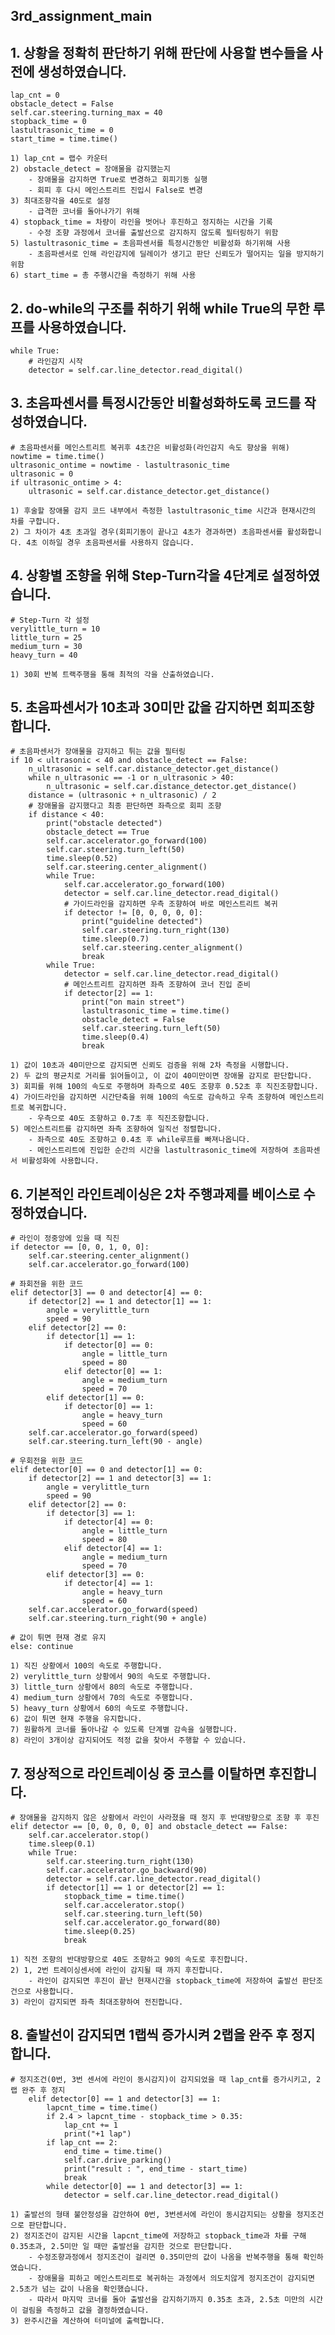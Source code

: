 ## 3rd_assignment_main

## 1. 상황을 정확히 판단하기 위해 판단에 사용할 변수들을 사전에 생성하였습니다.
    lap_cnt = 0
    obstacle_detect = False
    self.car.steering.turning_max = 40
    stopback_time = 0
    lastultrasonic_time = 0
    start_time = time.time()

    1) lap_cnt = 랩수 카운터
    2) obstacle_detect = 장애물을 감지했는지
        - 장애물을 감지하면 True로 변경하고 회피기동 실행
        - 회피 후 다시 메인스트리트 진입시 False로 변경
    3) 최대조향각을 40도로 설정
        - 급격한 코너를 돌아나가기 위해
    4) stopback_time = 차량이 라인을 벗어나 후진하고 정지하는 시간을 기록
        - 수정 조향 과정에서 코너를 출발선으로 감지하지 않도록 필터링하기 위함
    5) lastultrasonic_time = 초음파센서를 특정시간동안 비활성화 하기위해 사용
        - 초음파센서로 인해 라인감지에 딜레이가 생기고 판단 신뢰도가 떨어지는 일을 방지하기 위함
    6) start_time = 총 주행시간을 측정하기 위해 사용

## 2. do-while의 구조를 취하기 위해 while True의 무한 루프를 사용하였습니다.
    while True:
        # 라인감지 시작
        detector = self.car.line_detector.read_digital()

## 3. 초음파센서를 특정시간동안 비활성화하도록 코드를 작성하였습니다.
    # 초음파센서를 메인스트리트 복귀후 4초간은 비활성화(라인감지 속도 향상을 위해)
    nowtime = time.time()
    ultrasonic_ontime = nowtime - lastultrasonic_time
    ultrasonic = 0
    if ultrasonic_ontime > 4:
        ultrasonic = self.car.distance_detector.get_distance()
    
    1) 후술할 장애물 감지 코드 내부에서 측정한 lastultrasonic_time 시간과 현재시간의 차를 구합니다.
    2) 그 차이가 4초 초과일 경우(회피기동이 끝나고 4초가 경과하면) 초음파센서를 활성화합니다. 4초 이하일 경우 초음파센서를 사용하지 않습니다.

## 4. 상황별 조향을 위해 Step-Turn각을 4단계로 설정하였습니다.
    # Step-Turn 각 설정
    verylittle_turn = 10
    little_turn = 25
    medium_turn = 30
    heavy_turn = 40

    1) 30회 반복 트랙주행을 통해 최적의 각을 산출하였습니다.

## 5. 초음파센서가 10초과 30미만 값을 감지하면 회피조향합니다.
    # 초음파센서가 장애물을 감지하고 튀는 값을 필터링
    if 10 < ultrasonic < 40 and obstacle_detect == False:
        n_ultrasonic = self.car.distance_detector.get_distance()
        while n_ultrasonic == -1 or n_ultrasonic > 40:
            n_ultrasonic = self.car.distance_detector.get_distance()
        distance = (ultrasonic + n_ultrasonic) / 2
        # 장애물을 감지했다고 최종 판단하면 좌측으로 회피 조향
        if distance < 40:
            print("obstacle detected")
            obstacle_detect == True
            self.car.accelerator.go_forward(100)
            self.car.steering.turn_left(50)
            time.sleep(0.52)
            self.car.steering.center_alignment()
            while True:
                self.car.accelerator.go_forward(100)
                detector = self.car.line_detector.read_digital()
                # 가이드라인을 감지하면 우측 조향하여 바로 메인스트리트 복귀
                if detector != [0, 0, 0, 0, 0]:
                    print("guideline detected")
                    self.car.steering.turn_right(130)
                    time.sleep(0.7)
                    self.car.steering.center_alignment()
                    break
            while True:
                detector = self.car.line_detector.read_digital()
                # 메인스트리트 감지하면 좌측 조향하여 코너 진입 준비
                if detector[2] == 1:
                    print("on main street")
                    lastultrasonic_time = time.time()
                    obstacle_detect = False
                    self.car.steering.turn_left(50)
                    time.sleep(0.4)
                    break

    1) 값이 10초과 40미만으로 감지되면 신뢰도 검증을 위해 2차 측정을 시행합니다.
    2) 두 값의 평균치로 거리를 읽어들이고, 이 값이 40미만이면 장애물 감지로 판단합니다.
    3) 회피를 위해 100의 속도로 주행하며 좌측으로 40도 조향후 0.52초 후 직진조향합니다.
    4) 가이드라인을 감지하면 시간단축을 위해 100의 속도로 감속하고 우측 조향하여 메인스트리트로 복귀합니다.
        - 우측으로 40도 조향하고 0.7초 후 직진조향합니다.
    5) 메인스트리트를 감지하면 좌측 조향하여 일직선 정렬합니다.
        - 좌측으로 40도 조향하고 0.4초 후 while루프를 빠져나옵니다.
        - 메인스트리트에 진입한 순간의 시간을 lastultrasonic_time에 저장하여 초음파센서 비활성화에 사용합니다.

## 6. 기본적인 라인트레이싱은 2차 주행과제를 베이스로 수정하였습니다.
    # 라인이 정중앙에 있을 때 직진
    if detector == [0, 0, 1, 0, 0]:
        self.car.steering.center_alignment()
        self.car.accelerator.go_forward(100)

    # 좌회전을 위한 코드
    elif detector[3] == 0 and detector[4] == 0:
        if detector[2] == 1 and detector[1] == 1:
            angle = verylittle_turn
            speed = 90
        elif detector[2] == 0:
            if detector[1] == 1:
                if detector[0] == 0:
                    angle = little_turn
                    speed = 80
                elif detector[0] == 1:
                    angle = medium_turn
                    speed = 70
            elif detector[1] == 0:
                if detector[0] == 1:
                    angle = heavy_turn
                    speed = 60
        self.car.accelerator.go_forward(speed)
        self.car.steering.turn_left(90 - angle)

    # 우회전을 위한 코드
    elif detector[0] == 0 and detector[1] == 0:
        if detector[2] == 1 and detector[3] == 1:
            angle = verylittle_turn
            speed = 90
        elif detector[2] == 0:
            if detector[3] == 1:
                if detector[4] == 0:
                    angle = little_turn
                    speed = 80
                elif detector[4] == 1:
                    angle = medium_turn
                    speed = 70
            elif detector[3] == 0:
                if detector[4] == 1:
                    angle = heavy_turn
                    speed = 60
        self.car.accelerator.go_forward(speed)
        self.car.steering.turn_right(90 + angle)
    
    # 값이 튀면 현재 경로 유지
    else: continue

    1) 직진 상황에서 100의 속도로 주행합니다.
    2) verylittle_turn 상황에서 90의 속도로 주행합니다.
    3) little_turn 상황에서 80의 속도로 주행합니다.
    4) medium_turn 상황에서 70의 속도로 주행합니다.
    5) heavy_turn 상황에서 60의 속도로 주행합니다.
    6) 값이 튀면 현재 주행을 유지합니다.
    7) 원활하게 코너를 돌아나갈 수 있도록 단계별 감속을 실행합니다.
    8) 라인이 3개이상 감지되어도 적정 값을 찾아서 주행할 수 있습니다.

## 7. 정상적으로 라인트레이싱 중 코스를 이탈하면 후진합니다.
    # 장애물을 감지하지 않은 상황에서 라인이 사라졌을 때 정지 후 반대방향으로 조향 후 후진
    elif detector == [0, 0, 0, 0, 0] and obstacle_detect == False:
        self.car.accelerator.stop()
        time.sleep(0.1)
        while True:
            self.car.steering.turn_right(130)
            self.car.accelerator.go_backward(90)
            detector = self.car.line_detector.read_digital()
            if detector[1] == 1 or detector[2] == 1:
                stopback_time = time.time()
                self.car.accelerator.stop()
                self.car.steering.turn_left(50)
                self.car.accelerator.go_forward(80)
                time.sleep(0.25)
                break
    
    1) 직전 조향의 반대방향으로 40도 조향하고 90의 속도로 후진합니다.
    2) 1, 2번 트레이싱센서에 라인이 감지될 때 까지 후진합니다.
        - 라인이 감지되면 후진이 끝난 현재시간을 stopback_time에 저장하여 출발선 판단조건으로 사용합니다.
    3) 라인이 감지되면 좌측 최대조향하여 전진합니다.

## 8. 출발선이 감지되면 1랩씩 증가시켜 2랩을 완주 후 정지합니다.
    # 정지조건(0번, 3번 센서에 라인이 동시감지)이 감지되었을 때 lap_cnt를 증가시키고, 2랩 완주 후 정지
        elif detector[0] == 1 and detector[3] == 1:
            lapcnt_time = time.time()
            if 2.4 > lapcnt_time - stopback_time > 0.35:
                lap_cnt += 1
                print("+1 lap")
            if lap_cnt == 2:
                end_time = time.time()
                self.car.drive_parking()
                print("result : ", end_time - start_time)
                break
            while detector[0] == 1 and detector[3] == 1:
                detector = self.car.line_detector.read_digital()
    
    1) 출발선의 형태 불안정성을 감안하여 0번, 3번센서에 라인이 동시감지되는 상황을 정지조건으로 판단합니다.
    2) 정지조건이 감지된 시간을 lapcnt_time에 저장하고 stopback_time과 차를 구해 0.35초과, 2.5미만 일 때만 출발선을 감지한 것으로 판단합니다.
        - 수정조향과정에서 정지조건이 걸리면 0.35미만의 값이 나옴을 반복주행을 통해 확인하였습니다.
        - 장애물을 피하고 메인스트리트로 복귀하는 과정에서 의도치않게 정지조건이 감지되면 2.5초가 넘는 값이 나옴을 확인했습니다.
        - 따라서 마지막 코너를 돌아 출발선을 감지하기까지 0.35초 초과, 2.5초 미만의 시간이 걸림을 측정하고 값을 결정하였습니다.
    3) 완주시간을 계산하여 터미널에 출력합니다.